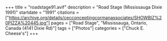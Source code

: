 +++
title = "roadstage91.avif"
description = "Road Stage (Mississauga Dixie 1991)"
startdate = "1991"
citations = ["https://archive.org/details/cecconceptingcormanassociates/SHOWBIZ%20PIZZA%20445.jpg"]
pages = ["Road Stage", "Mississauga, Ontario, Canada (4141 Dixie Rd)"]
tags = ["Photos"]
categories = ["Chuck E. Cheese's"]
+++

